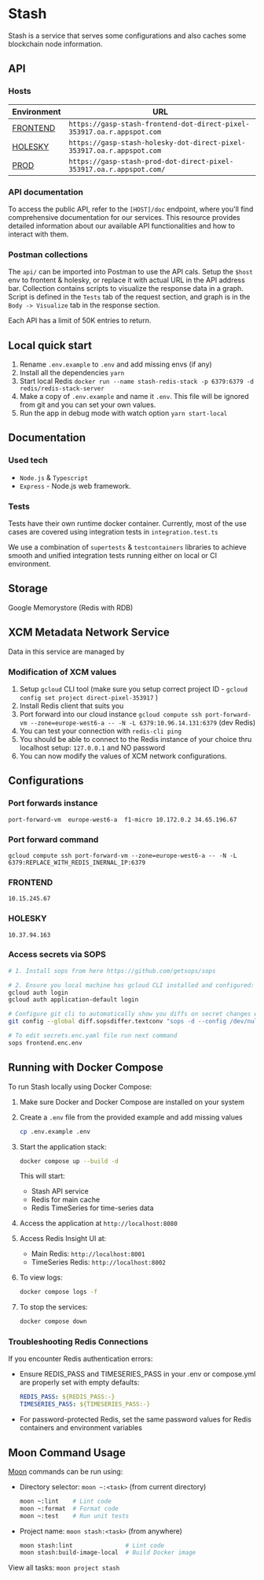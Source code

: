 # Stash

Stash is a service that serves some configurations and also caches some blockchain node information.

## API

### Hosts

| Environment                                                                              | URL |
|------------------------------------------------------------------------------------------|----|
| [FRONTEND](https://gasp-stash-frontend-dot-direct-pixel-353917.oa.r.appspot.com)    | `https://gasp-stash-frontend-dot-direct-pixel-353917.oa.r.appspot.com` |
| [HOLESKY](https://gasp-stash-holesky-dot-direct-pixel-353917.oa.r.appspot.com) | `https://gasp-stash-holesky-dot-direct-pixel-353917.oa.r.appspot.com` |
| [PROD](https://gasp-stash-prod-dot-direct-pixel-353917.oa.r.appspot.com/)    | `https://gasp-stash-prod-dot-direct-pixel-353917.oa.r.appspot.com/` |

### API documentation

To access the public API, refer to the ```[HOST]/doc``` endpoint, where you'll find comprehensive documentation for our services.
This resource provides detailed information about our available API functionalities and how to interact with them.

### Postman collections

The `api/` can be imported into Postman to use the API cals.
Setup the `$host` env to frontent & holesky, or replace it with actual URL in the API address bar.
Collection contains scripts to visualize the response data in a graph.
Script is defined in the `Tests` tab of the request section, and graph is in the `Body -> Visualize` tab in the response section.

Each API has a limit of 50K entries to return.

## Local quick start

1. Rename `.env.example` to `.env` and add missing envs (if any)
2. Install all the dependencies `yarn`
3. Start local Redis `docker run --name stash-redis-stack -p 6379:6379 -d redis/redis-stack-server`
4. Make a copy of `.env.example` and name it `.env`. This file will be ignored from git and you can set your own values.
5. Run the app in debug mode with watch option `yarn start-local`

## Documentation

### Used tech

- `Node.js` & `Typescript`
- `Express` - Node.js web framework.

### Tests

Tests have their own runtime docker container. Currently, most of the use cases are covered using integration tests in `integration.test.ts`

We use a combination of `supertests` & `testcontainers` libraries to achieve smooth and unified integration tests running either on local or CI environment.

## Storage

Google Memorystore (Redis with RDB)

## XCM Metadata Network Service

Data in this service are managed by

### Modification of XCM values

1. Setup `gcloud` CLI tool (make sure you setup correct project ID - `gcloud config set project direct-pixel-353917` )
2. Install Redis client that suits you
3. Port forward into our cloud instance `gcloud compute ssh port-forward-vm --zone=europe-west6-a -- -N -L 6379:10.96.14.131:6379` (dev Redis)
4. You can test your connection with `redis-cli ping`
5. You should be able to connect to the Redis instance of your choice thru localhost setup: `127.0.0.1` and NO password
6. You can now modify the values of XCM network configurations.

## Configurations

### Port forwards instance

`port-forward-vm  europe-west6-a  f1-micro 10.172.0.2 34.65.196.67`

### Port forward command

`gcloud compute ssh port-forward-vm --zone=europe-west6-a -- -N -L 6379:REPLACE_WITH_REDIS_INERNAL_IP:6379`

### FRONTEND

`10.15.245.67`

### HOLESKY

`10.37.94.163`

### Access secrets via SOPS

```bash
# 1. Install sops from here https://github.com/getsops/sops

# 2. Ensure you local machine has gcloud CLI installed and configured:
gcloud auth login
gcloud auth application-default login

# Configure git cli to automatically show you diffs on secret changes when you have access to them
git config --global diff.sopsdiffer.textconv "sops -d --config /dev/null"

# To edit secrets.enc.yaml file run next command
sops frontend.enc.env
```

## Running with Docker Compose

To run Stash locally using Docker Compose:

1. Make sure Docker and Docker Compose are installed on your system
2. Create a `.env` file from the provided example and add missing values

   ```bash
   cp .env.example .env
   ```

3. Start the application stack:

   ```bash
   docker compose up --build -d
   ```

   This will start:
   - Stash API service
   - Redis for main cache
   - Redis TimeSeries for time-series data

4. Access the application at `http://localhost:8080`
5. Access Redis Insight UI at:
   - Main Redis: `http://localhost:8001`
   - TimeSeries Redis: `http://localhost:8002`

6. To view logs:

   ```bash
   docker compose logs -f
   ```

7. To stop the services:

   ```bash
   docker compose down
   ```

### Troubleshooting Redis Connections

If you encounter Redis authentication errors:

- Ensure REDIS_PASS and TIMESERIES_PASS in your .env or compose.yml are properly set with empty defaults:

  ```yaml
  REDIS_PASS: ${REDIS_PASS:-}
  TIMESERIES_PASS: ${TIMESERIES_PASS:-}
  ```

- For password-protected Redis, set the same password values for Redis containers and environment variables

## Moon Command Usage

[Moon](https://moonrepo.dev/) commands can be run using:

- Directory selector: `moon ~:<task>` (from current directory)

  ```bash
  moon ~:lint    # Lint code
  moon ~:format  # Format code
  moon ~:test    # Run unit tests
  ```

- Project name: `moon stash:<task>` (from anywhere)

  ```bash
  moon stash:lint               # Lint code
  moon stash:build-image-local  # Build Docker image
  ```

View all tasks: `moon project stash`
